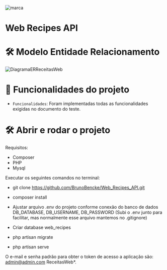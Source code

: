 ![marca](https://user-images.githubusercontent.com/41764882/229312173-a887326f-9ac8-4534-b65b-6f592143278e.png)


<h1> Web Recipes API </h1>

# 🛠️ Modelo Entidade Relacionamento
![DiagramaERReceitasWeb](https://user-images.githubusercontent.com/41764882/229311979-99cd28c9-e8ce-4ed9-b821-7e8b8e9647cf.png)

# :hammer: Funcionalidades do projeto

- `Funcionalidades`: Foram implementadas todas as funcionalidades exigidas no documento do teste.

# 🛠️ Abrir e rodar o projeto

Requisitos:
- Composer
- PHP
- Mysql

Executar os seguintes comandos no terminal:

- git clone https://github.com/BrunoBencke/Web_Recipes_API.git

- composer install

- Ajustar arquivo .env do projeto conforme conexão do banco de dados DB_DATABASE, DB_USERNAME, DB_PASSWORD (Subi o .env junto para facilitar, mas normalmente esse arquivo mantemos no .gitignore)

- Criar database web_recipes

- php artisan migrate

- php artisan serve

O e-mail e senha padrão para obter o token de acesso a aplicação são:
admin@admin.com
ReceitasWeb*.
